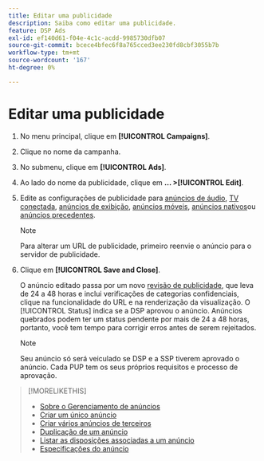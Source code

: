 ```yaml
---
title: Editar uma publicidade
description: Saiba como editar uma publicidade.
feature: DSP Ads
exl-id: ef140d61-f04e-4c1c-acdd-9985730dfb07
source-git-commit: bcece4bfec6f8a765cced3ee230fd8cbf3055b7b
workflow-type: tm+mt
source-wordcount: '167'
ht-degree: 0%

---
```


# Editar uma publicidade

1. No menu principal, clique em **[!UICONTROL Campaigns]**.
1. Clique no nome da campanha.
1. No submenu, clique em **[!UICONTROL Ads]**.
1. Ao lado do nome da publicidade, clique em  **... >[!UICONTROL Edit]**.
1. Edite as configurações de publicidade para [anúncios de áudio](ad-settings-audio.md), [TV conectada](ad-settings-connected-tv.md), [anúncios de exibição](ad-settings-display.md), [anúncios móveis](ad-settings-mobile.md), [anúncios nativos](ad-settings-native.md)ou [anúncios precedentes](ad-settings-pre-roll.md).

   >[!NOTE]
   >
   >Para alterar um URL de publicidade, primeiro reenvie o anúncio para o servidor de publicidade.

1. Clique em **[!UICONTROL Save and Close]**.

   O anúncio editado passa por um novo [revisão de publicidade](ad-about.md), que leva de 24 a 48 horas e inclui verificações de categorias confidenciais, clique na funcionalidade do URL e na renderização da visualização. O [!UICONTROL Status] indica se a DSP aprovou o anúncio. Anúncios quebrados podem ter um status pendente por mais de 24 a 48 horas, portanto, você tem tempo para corrigir erros antes de serem rejeitados.

   >[!NOTE]
   >
   >Seu anúncio só será veiculado se DSP e a SSP tiverem aprovado o anúncio. Cada PUP tem os seus próprios requisitos e processo de aprovação.

>[!MORELIKETHIS]
>
>* [Sobre o Gerenciamento de anúncios](ad-about.md)
>* [Criar um único anúncio](ad-create.md)
>* [Criar vários anúncios de terceiros](ad-create-multiple.md)
>* [Duplicação de um anúncio](ad-duplicate.md)
>* [Listar as disposições associadas a um anúncio](ad-list-placements.md)
>* [Especificações do anúncio](ad-specs.md)

